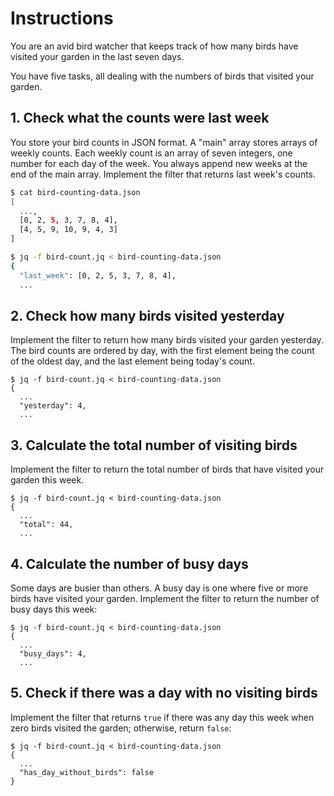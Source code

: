 # Instructions

You are an avid bird watcher that keeps track of how many birds have visited your garden in the last seven days.

You have five tasks, all dealing with the numbers of birds that visited your garden.

## 1. Check what the counts were last week

You store your bird counts in JSON format.
A "main" array stores arrays of weekly counts.
Each weekly count is an array of seven integers, one number for each day of the week.
You always append new weeks at the end of the main array.
Implement the filter that returns last week's counts.

```sh
$ cat bird-counting-data.json
[
  ...,
  [0, 2, 5, 3, 7, 8, 4],
  [4, 5, 9, 10, 9, 4, 3]
]

$ jq -f bird-count.jq < bird-counting-data.json
{
  "last_week": [0, 2, 5, 3, 7, 8, 4],
  ...
```

## 2. Check how many birds visited yesterday

Implement the filter to return how many birds visited your garden yesterday.
The bird counts are ordered by day, with the first element being the count of the oldest day, and the last element being today's count.

```jq
$ jq -f bird-count.jq < bird-counting-data.json
{
  ...
  "yesterday": 4,
  ...
```

## 3. Calculate the total number of visiting birds

Implement the filter to return the total number of birds that have visited your garden this week.

```jq
$ jq -f bird-count.jq < bird-counting-data.json
{
  ...
  "total": 44,
  ...
```

## 4. Calculate the number of busy days

Some days are busier than others.
A busy day is one where five or more birds have visited your garden.
Implement the filter to return the number of busy days this week:

```jq
$ jq -f bird-count.jq < bird-counting-data.json
{
  ...
  "busy_days": 4,
  ...
```

## 5. Check if there was a day with no visiting birds

Implement the filter that returns `true` if there was any day this week when zero birds visited the garden; otherwise, return `false`:

```jq
$ jq -f bird-count.jq < bird-counting-data.json
{
  ...
  "has_day_without_birds": false
}
```
